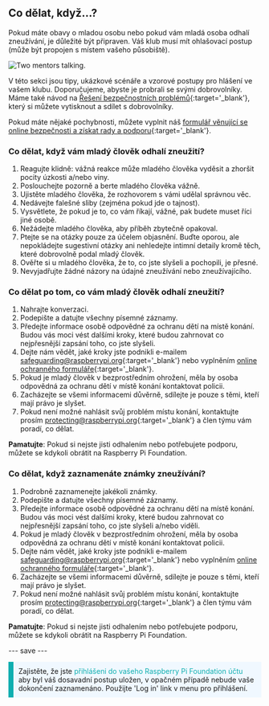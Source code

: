## Co dělat, když…?

Pokud máte obavy o mladou osobu nebo pokud vám mladá osoba odhalí zneužívání, je důležité být připraven. Váš klub musí mít ohlašovací postup (může být propojen s místem vašeho působiště).

![Two mentors talking.](images/Safeguarding-Image4-1200x800.png)

V této sekci jsou tipy, ukázkové scénáře a vzorové postupy pro hlášení ve vašem klubu. Doporučujeme, abyste je probrali se svými dobrovolníky. Máme také návod na [Řešení bezpečnostních problémů](https://static.raspberrypi.org/files/safeguarding/Raspberry-Pi-Foundation-safeguarding-dealing-with-safeguarding-concerns.pdf){:target='_blank'}, který si můžete vytisknout a sdílet s dobrovolníky.

Pokud máte nějaké pochybnosti, můžete vyplnit náš [formulář věnující se online bezpečnosti a získat rady a podporu](https://form.raspberrypi.org/f/safeguarding-concern-form){:target='_blank'}.

### Co dělat, když vám mladý člověk odhalí zneužití?

1. Reagujte klidně: vážná reakce může mladého člověka vyděsit a zhoršit pocity úzkosti a/nebo viny.
1. Poslouchejte pozorně a berte mladého člověka vážně.
1. Ujistěte mladého člověka, že rozhovorem s vámi udělal správnou věc.
1. Nedávejte falešné sliby (zejména pokud jde o tajnost).
1. Vysvětlete, že pokud je to, co vám říkají, vážné, pak budete muset říci jiné osobě.
1. Nežádejte mladého člověka, aby příběh zbytečně opakoval.
1. Ptejte se na otázky pouze za účelem objasnění. Buďte oporou, ale nepokládejte sugestivní otázky ani nehledejte intimní detaily kromě těch, které dobrovolně podal mladý člověk.
1. Ověřte si u mladého člověka, že to, co jste slyšeli a pochopili, je přesné.
1. Nevyjadřujte žádné názory na údajné zneužívání nebo zneužívajícího.

### Co dělat po tom, co vám mladý člověk odhalí zneužití?

1. Nahrajte konverzaci.
1. Podepište a datujte všechny písemné záznamy.
1. Předejte informace osobě odpovědné za ochranu dětí na místě konání. Budou vás moci vést dalšími kroky, které budou zahrnovat co nejpřesnější zapsání toho, co jste slyšeli.
1. Dejte nám vědět, jaké kroky jste podnikli e-mailem [safeguarding@raspberrypi.org](mailto:safeguarding@raspberrypi.org){:target='_blank'} nebo vyplněním [online ochranného formuláře](https://form.raspberrypi.org/f/safeguarding-concern-form){:target='_blank'}.
1. Pokud je mladý člověk v bezprostředním ohrožení, měla by osoba odpovědná za ochranu dětí v místě konání kontaktovat policii.
1. Zacházejte se všemi informacemi důvěrně, sdílejte je pouze s těmi, kteří mají právo je slyšet.
1. Pokud není možné nahlásit svůj problém místu konání, kontaktujte prosím [protecting@raspberrypi.org](mailto:safeguarding@raspberrypi.org){:target='_blank'} a člen týmu vám poradí, co dělat.

**Pamatujte**: Pokud si nejste jisti odhalením nebo potřebujete podporu, můžete se kdykoli obrátit na Raspberry Pi Foundation.

### Co dělat, když zaznamenáte známky zneužívání?

1. Podrobně zaznamenejte jakékoli známky.
1. Podepište a datujte všechny písemné záznamy.
1. Předejte informace osobě odpovědné za ochranu dětí na místě konání. Budou vás moci vést dalšími kroky, které budou zahrnovat co nejpřesnější zapsání toho, co jste slyšeli a/nebo viděli.
1. Pokud je mladý člověk v bezprostředním ohrožení, měla by osoba odpovědná za ochranu dětí v místě konání kontaktovat policii.
1. Dejte nám vědět, jaké kroky jste podnikli e-mailem [safeguarding@raspberrypi.org](mailto:safeguarding@raspberrypi.org){:target='_blank'} nebo vyplněním [online ochranného formuláře](https://form.raspberrypi.org/f/safeguarding-concern-form){:target='_blank'}.
1. Zacházejte se všemi informacemi důvěrně, sdílejte je pouze s těmi, kteří mají právo je slyšet.
1. Pokud není možné nahlásit svůj problém místu konání, kontaktujte prosím [protecting@raspberrypi.org](mailto:safeguarding@raspberrypi.org){:target='_blank'} a člen týmu vám poradí, co dělat.

**Pamatujte**: Pokud si nejste jisti odhalením nebo potřebujete podporu, můžete se kdykoli obrátit na Raspberry Pi Foundation.

--- save ---

<p style="border-left: solid; border-width:10px; border-color: #0faeb0; background-color: aliceblue; padding: 10px;">
Zajistěte, že jste <span style="color: #0faeb0">přihlášeni do vašeho Raspberry Pi Foundation účtu</span> aby byl váš dosavadní postup uložen, v opačném případě nebude vaše dokončení zaznamenáno. Použijte 'Log in' link v menu pro přihlášení.
</p>
